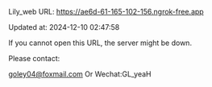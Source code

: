 Lily_web URL: https://ae6d-61-165-102-156.ngrok-free.app

Updated at: 2024-12-10 02:47:58

If you cannot open this URL, the server might be down.

Please contact: 

goley04@foxmail.com Or Wechat:GL_yeaH